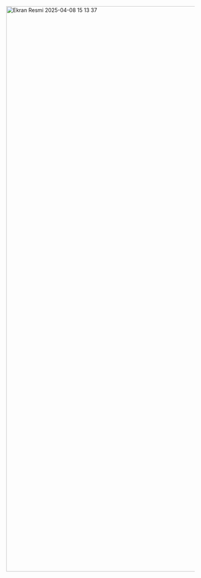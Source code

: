 <img width="1512" alt="Ekran Resmi 2025-04-08 15 13 37" src="https://github.com/user-attachments/assets/274a2ecd-a4e9-4a1e-a1f3-1e40ff875e17" />
